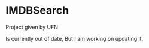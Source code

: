 IMDBSearch
==========

Project given by UFN

Is currently out of date, But I am working on updating it.
